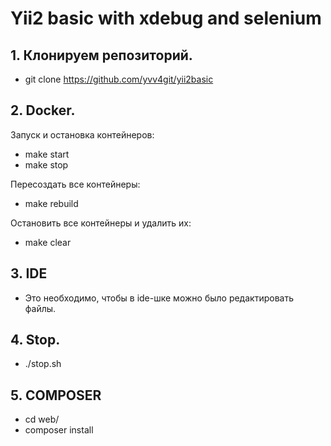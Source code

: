 # Yii2 basic with xdebug and selenium

## 1. Клонируем репозиторий.
* git clone https://github.com/yvv4git/yii2basic

## 2. Docker.
Запуск и остановка контейнеров:
* make start
* make stop

Пересоздать все контейнеры:
* make rebuild

Остановить все контейнеры и удалить их:
* make clear

## 3. IDE
* Это необходимо, чтобы в ide-шке можно было редактировать файлы.

## 4. Stop.
* ./stop.sh

## 5. СOMPOSER
* cd web/
* composer install
